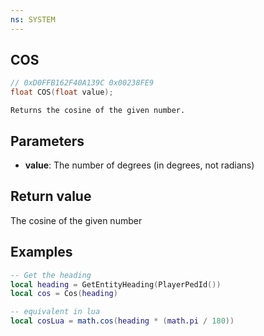 ```yaml
---
ns: SYSTEM
---
```

## COS

```c
// 0xD0FFB162F40A139C 0x00238FE9
float COS(float value);
```

```
Returns the cosine of the given number.

```

## Parameters
* **value**: The number of degrees (in degrees, not radians)

## Return value
The cosine of the given number

## Examples
```lua
-- Get the heading
local heading = GetEntityHeading(PlayerPedId())
local cos = Cos(heading)

-- equivalent in lua
local cosLua = math.cos(heading * (math.pi / 180))
```
